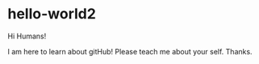 # hello-world2

Hi Humans!

I am here to learn about gitHub!
Please teach me about your self.
Thanks.
